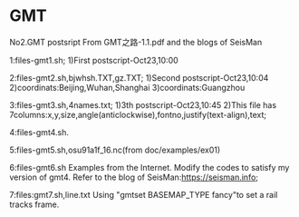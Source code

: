 # GMT 
No2.GMT postsript
From GMT之路-1.1.pdf and the blogs of SeisMan

1:files-gmt1.sh;
1)First postscript-Oct23,10:00

2:files-gmt2.sh,bjwhsh.TXT,gz.TXT;
1)Second postscript-Oct23,10:04
2)coordinats:Beijing,Wuhan,Shanghai
3)coordinats:Guangzhou

3:files-gmt3.sh,4names.txt;
1)3th postscript-Oct23,10:45
2)This file has 7columns:x,y,size,angle(anticlockwise),fontno,justify(text-align),text;

4:files-gmt4.sh.

5:files-gmt5.sh,osu91a1f_16.nc(from doc/examples/ex01)

6:files-gmt6.sh
Examples from the Internet. Modify the codes to satisfy my version of gmt4. Refer to the blog of SeisMan:https://seisman.info;

7:files:gmt7.sh,line.txt
Using "gmtset BASEMAP_TYPE fancy"to set a rail tracks frame.
